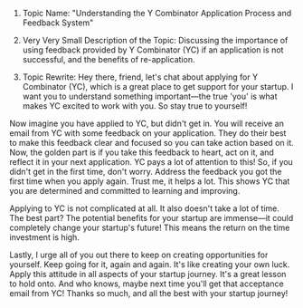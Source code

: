1. Topic Name:
"Understanding the Y Combinator Application Process and Feedback System"

2. Very Very Small Description of the Topic:
Discussing the importance of using feedback provided by Y Combinator (YC) if an application is not successful, and the benefits of re-application.

3. Topic Rewrite:
Hey there, friend, let's chat about applying for Y Combinator (YC), which is a great place to get support for your startup. I want you to understand something important—the true 'you' is what makes YC excited to work with you. So stay true to yourself!

Now imagine you have applied to YC, but didn't get in. You will receive an email from YC with some feedback on your application. They do their best to make this feedback clear and focused so you can take action based on it. Now, the golden part is if you take this feedback to heart, act on it, and reflect it in your next application. YC pays a lot of attention to this! So, if you didn't get in the first time, don't worry. Address the feedback you got the first time when you apply again. Trust me, it helps a lot. This shows YC that you are determined and committed to learning and improving. 

Applying to YC is not complicated at all. It also doesn't take a lot of time. The best part? The potential benefits for your startup are immense—it could completely change your startup's future! This means the return on the time investment is high. 

Lastly, I urge all of you out there to keep on creating opportunities for yourself. Keep going for it, again and again. It's like creating your own luck. Apply this attitude in all aspects of your startup journey. It's a great lesson to hold onto. And who knows, maybe next time you'll get that acceptance email from YC! Thanks so much, and all the best with your startup journey!